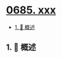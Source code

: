 # [0685. xxx](https://github.com/Tdahuyou/TNotes.leetcode/tree/main/notes/0685.%20xxx)

<!-- region:toc -->

- [1. 📝 概述](#1--概述)

<!-- endregion:toc -->

## 1. 📝 概述
